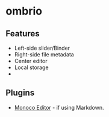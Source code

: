 # ombrio

## Features

* Left-side slider/Binder
* Right-side file metadata
* Center editor
* Local storage
* 

## Plugins

* [Monoco Editor](https://microsoft.github.io/monaco-editor/index.html) - if using Markdown.
